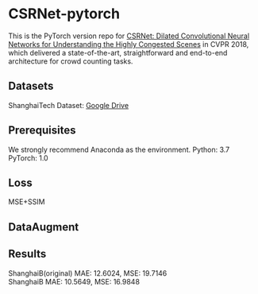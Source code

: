 # CSRNet-pytorch

This is the PyTorch version repo for [CSRNet: Dilated Convolutional Neural Networks for Understanding the Highly Congested Scenes](https://arxiv.org/abs/1802.10062) in CVPR 2018, which delivered a state-of-the-art, straightforward and end-to-end architecture for crowd counting tasks.

## Datasets
ShanghaiTech Dataset: [Google Drive](https://drive.google.com/open?id=16dhJn7k4FWVwByRsQAEpl9lwjuV03jVI)

## Prerequisites
We strongly recommend Anaconda as the environment.
Python: 3.7
PyTorch: 1.0

## Loss
MSE+SSIM

## DataAugment


## Results
ShanghaiB(original) MAE: 12.6024, MSE: 19.7146    
ShanghaiB           MAE: 10.5649, MSE: 16.9848
